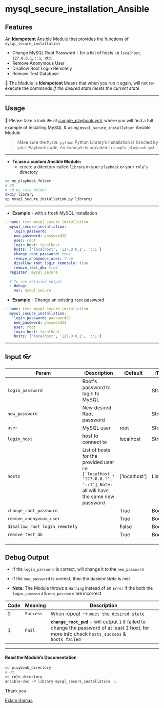 

# mysql_secure_installation_Ansible



## Features

An **Idempotent** Ansible Module that provides the functions of `mysql_secure_installation`

- Change MySQL Root Password - for a list of hosts i.e `localhost`, `127.0.0.1`, `::1`, .etc.
- Remove Anonymous User
- Disallow Root Login Remotely
- Remove Test Database

💎 The Module is **Idempotent** Means that when you run it again, will not re-execute the commands *If the desired state meets the current state*



---



## Usage



💎 Please take a look 👓 at [sample_playbook.yml](https://github.com/Eslam-Naser/mysql_secure_installation_Ansible/blob/master/sample_playbook.yml), where you will find a full example of Installing MySQL & using `mysql_secure_installation` Ansible Module

> Make sure the `MySQL-python` Python Library’s Installation is handled by your Playbook code, An Example Is provided in `sample_playbook.yml`



---

* **To use a custom Ansible Module:**
  *  create a directory called `library` in your `playbook` or your `role`'s  directory

```bash
cd my_playbook_folder
# OR
# cd my_role_folder
mkdir library
cp mysql_secure_installation.py library/
```



---



* **Example** - with a fresh MySQL Installation

```yaml
- name: test mysql_secure_installation
  mysql_secure_installation:
    login_password: ''
    new_password: password22
    user: root
    login_host: localhost
    hosts: ['localhost', '127.0.0.1', '::1']
    change_root_password: true
    remove_anonymous_user: true
    disallow_root_login_remotely: true
    remove_test_db: true
  register: mysql_secure
  
  # To see detailed output
  - debug:
    var: mysql_secure
```



* **Example** - Change an existing `root` password

```yaml
- name: test mysql_secure_installation
  mysql_secure_installation:
    login_password: password22
    new_password: password23
    user: root
    login_host: localhost
    hosts: ['localhost', '127.0.0.1', '::1']
```



---



## Input 👓

| :Param                         | :Description                                                 | :Default      | :Type   |
| ------------------------------ | ------------------------------------------------------------ | ------------- | ------- |
| `login_password`               | Root's password to login to MySQL                            |               | String  |
| `new_password`                 | New desired Root password                                    |               | String  |
| `user`                         | MySQL user                                                   | root          | String  |
| `login_host`                   | host to connect to                                           | localhost     | String  |
| `hosts`                        | List of hosts for the provided user i.e `['localhost', '127.0.0.1', '::1']`, `Note:` all will have the same new password | [‘localhost’] | List    |
| `change_root_password`         |                                                              | True          | Boolean |
| `remove_anonymous_user`        |                                                              | True          | Boolean |
| `disallow_root_login_remotely` |                                                              | False         | Boolean |
| `remove_test_db`               |                                                              | True          | Boolean |



---



## Debug Output



* If the `login_password` is correct, will change it to the `new_password`
* if the `new_password` is correct, then the *desired state* is met

* **Note:**  The Module throws a `Warning` instead of an `Error` if the both the `login_password` &  `new_password` are incorrect

| Code | Meaning   | Description                                                  |
| ---- | --------- | ------------------------------------------------------------ |
| 0    | `Success` | When repeat –> `meet the desired state`                      |
| 1    | `Fail`    | **`change_root_pwd`** - will output `1` if failed to change the password of at least 1 host, for more info check `hosts_success` & `hosts_failed` |



---



#### Read the Module’s Documentation

```bash
cd playbook_directory
# OR
cd role_directory
ansible-doc -M library mysql_secure_installation -v
```





Thank you

[Eslam Gomaa](https://www.linkedin.com/in/eslam-gomaa/)


